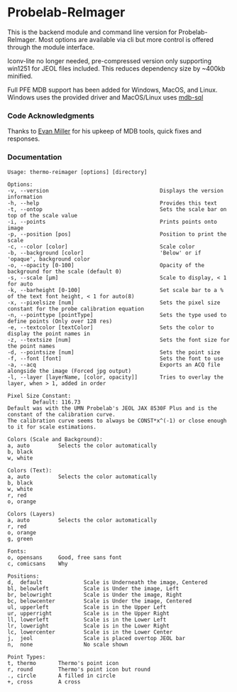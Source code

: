 # Probelab-ReImager
This is the backend module and command line version for Probelab-ReImager. Most options are available via cli but more
control is offered through the module interface.

Iconv-lite no longer needed, pre-compressed version only supporting win1251 for JEOL files included. This reduces
dependency size by ~400kb minified.

Full PFE MDB support has been added for Windows, MacOS, and Linux. Windows uses the provided driver and MacOS/Linux uses
[mdb-sql](https://github.com/mdbtools/mdbtools)

### Code Acknowledgments
Thanks to [Evan Miller](https://github.com/evanmiller) for his upkeep of MDB tools, quick fixes and responses.

### Documentation

```
Usage: thermo-reimager [options] [directory]

Options:
-v, --version                                   Displays the version information
-h, --help                                      Provides this text
-t, --ontop                                     Sets the scale bar on top of the scale value
-i, --points                                    Prints points onto image
-p, --position [pos]                            Position to print the scale
-c, --color [color]                             Scale color
-b, --background [color]                        'Below' or if 'opaque', background color
-o, --opacity [0-100]                           Opacity of the background for the scale (default 0)
-s, --scale [µm]                                Scale to display, < 1 for auto
-k, --barheight [0-100]                         Set scale bar to a % of the text font height, < 1 for auto(8)
-x, --pixelsize [num]                           Sets the pixel size constant for the probe calibration equation
-n, --pointtype [pointType]                     Sets the type used to define points (Only over 128 res)
-e, --textcolor [textColor]                     Sets the color to display the point names in
-z, --textsize [num]                            Sets the font size for the point names
-d, --pointsize [num]                           Sets the point size
-f, --font [font]                               Sets the font to use
-a, --acq                                       Exports an ACQ file alongside the image (Forced jpg output)
-l, --layer [layerName, [color, opacity]]       Tries to overlay the layer, when > 1, added in order

Pixel Size Constant:
        Default: 116.73
Default was with the UMN Probelab's JEOL JAX 8530F Plus and is the constant of the calibration curve.
The calibration curve seems to always be CONST*x^(-1) or close enough to it for scale estimations.

Colors (Scale and Background):
a, auto         Selects the color automatically
b, black
w, white

Colors (Text):
a, auto         Selects the color automatically
b, black
w, white
r, red
o, orange

Colors (Layers)
a, auto         Selects the color automatically
r, red
o, orange
g, green

Fonts:
o, opensans     Good, free sans font
c, comicsans    Why

Positions:
d,  default             Scale is Underneath the image, Centered
bl, belowleft           Scale is Under the image, Left
br, belowright          Scale is Under the image, Right
bc, belowcenter         Scale is Under the image, Centered
ul, upperleft           Scale is in the Upper Left
ur, upperright          Scale is in the Upper Right
ll, lowerleft           Scale is in the Lower Left
lr, loweright           Scale is in the Lower Right
lc, lowercenter         Scale is in the Lower Center
j,  jeol                Scale is placed overtop JEOL bar
n,  none                No scale shown

Point Types:
t, thermo       Thermo's point icon
r, round        Thermo's point icon but round
., circle       A filled in circle
+, cross        A cross
```